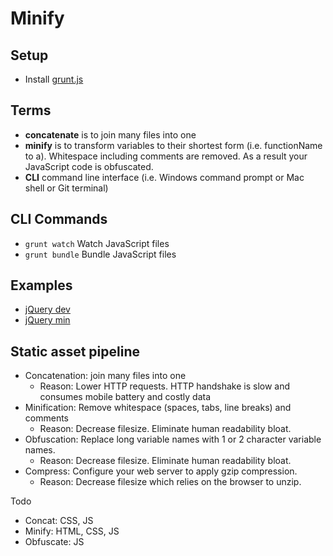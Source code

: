 # Minify
## Setup
* Install [grunt.js](http://gruntjs.com/getting-started)

## Terms
* **concatenate** is to join many files into one
* **minify** is to transform variables to their shortest form (i.e. functionName to a). Whitespace including comments are removed. As a result your JavaScript code is obfuscated.
* **CLI** command line interface (i.e. Windows command prompt or Mac shell or Git terminal)

## CLI Commands
* `grunt watch` Watch JavaScript files
* `grunt bundle` Bundle JavaScript files
 
## Examples
* [jQuery dev](http://code.jquery.com/jquery-1.11.2.js)
* [jQuery min](http://code.jquery.com/jquery-1.11.2.min.js)
 
## Static asset pipeline
* Concatenation: join many files into one
	* Reason: Lower HTTP requests. HTTP handshake is slow and consumes mobile battery and costly data
* Minification: Remove whitespace (spaces, tabs, line breaks) and comments
	* Reason: Decrease filesize. Eliminate human readability bloat.
* Obfuscation: Replace long variable names with 1 or 2 character variable names.
	* Reason: Decrease filesize. Eliminate human readability bloat.
* Compress: Configure your web server to apply gzip compression.
	* Reason: Decrease filesize which relies on the browser to unzip.

Todo
* Concat: CSS, JS
* Minify: HTML, CSS, JS
* Obfuscate: JS
